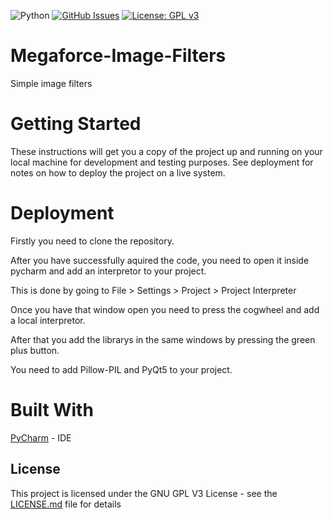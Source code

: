 ![Python](https://img.shields.io/badge/python-v3.6-blue.svg)
[![GitHub Issues](https://img.shields.io/github/issues/megaforce/Megaforce-Image-Filters.svg)](https://github.com/megaforce/Megaforce-Image-Filters/issues)
[![License: GPL v3](https://img.shields.io/badge/License-GPL%20v3-blue.svg)](https://www.gnu.org/licenses/gpl-3.0)


# Megaforce-Image-Filters
Simple image filters
# Getting Started
These instructions will get you a copy of the project up and running on your local machine for development and testing purposes. See deployment for notes on how to deploy the project on a live system.

# Deployment
Firstly you need to clone the repository.

After you have successfully aquired the code, you need to open it inside pycharm and add an interpretor to your project.

This is done by going to File > Settings > Project > Project Interpreter

Once you have that window open you need to press the cogwheel and add a local interpretor.

After that you add the librarys in the same windows by pressing the green plus button.

You need to add Pillow-PIL and PyQt5 to your project.

# Built With
[PyCharm](https://www.jetbrains.com/pycharm) - IDE

## License

This project is licensed under the GNU GPL V3  License - see the [LICENSE.md](LICENSE.md) file for details
